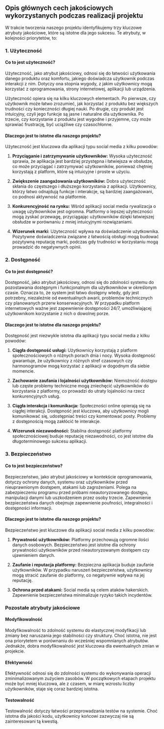 ## Opis głównych cech jakościowych wykorzystanych podczas realizacji projektu

W trakcie tworzenia naszego projektu identyfikujemy trzy kluczowe atrybuty jakościowe, które są istotne dla jego sukcesu. Te atrybuty, w kolejności priorytetów, to:

### 1. Użyteczność

#### Co to jest użyteczność?
Użyteczność, jako atrybut jakościowy, odnosi się do łatwości użytkowania danego produktu oraz komfortu, jakiego doświadcza użytkownik podczas interakcji z nim. Dotyczy ona stopnia wygody, z jakim użytkownicy mogą korzystać z oprogramowania, strony internetowej, aplikacji lub urządzenia.

Użyteczność opiera się na kilku kluczowych elementach. Po pierwsze, czy użytkownik może łatwo zrozumieć, jak korzystać z produktu bez większych trudności czy konieczności długiej nauki. Po drugie, czy produkt jest intuicyjny, czyli jego funkcje są jasne i naturalne dla użytkownika. Po trzecie, czy korzystanie z produktu jest wygodne i przyjemne, czy może sprawiać frustrację, być uciążliwe czy czasochłonne.

#### Dlaczego jest to istotne dla naszego projektu?
Użyteczność jest kluczowa dla aplikacji typu social media z kilku powodów:

1. **Przyciąganie i zatrzymywanie użytkowników:** Wysoka użyteczność sprawia, że aplikacja jest bardziej przystępna i łatwiejsza w obsłudze, co może przyciągać i zatrzymywać użytkowników, ponieważ chętniej korzystają z platform, które są intuicyjne i proste w użyciu.

2. **Zwiększenie zaangażowania użytkowników:** Dobra użyteczność skłania do częstszego i dłuższego korzystania z aplikacji. Użytkownicy, którzy łatwo odnajdują funkcje i interakcje, są bardziej zaangażowani, co podnosi aktywność na platformie.

3. **Konkurencyjność na rynku:** Wśród aplikacji social media rywalizacja o uwagę użytkowników jest ogromna. Platformy o lepszej użyteczności mogą zyskać przewagę, przyciągając użytkowników dzięki łatwiejszej obsłudze w porównaniu z mniej intuicyjnymi rozwiązaniami.

4. **Wizerunek marki:** Użyteczność wpływa na doświadczenie użytkownika. Pozytywne doświadczenia związane z łatwością obsługi mogą budować pozytywną reputację marki, podczas gdy trudności w korzystaniu mogą prowadzić do negatywnych opinii.

### 2. Dostępność

#### Co to jest dostępność?
Dostępność, jako atrybut jakościowy, odnosi się do zdolności systemu do pozostawania dostępnym i funkcjonalnym dla użytkowników w określonym czasie. Oznacza to, że system jest łatwo dostępny wtedy, gdy jest potrzebny, niezależnie od ewentualnych awarii, problemów technicznych czy planowanych przerw konserwacyjnych. W przypadku platform internetowych ważne jest zapewnienie dostępności 24/7, umożliwiającej użytkownikom korzystanie z nich o dowolnej porze.

#### Dlaczego jest to istotne dla naszego projektu?
Dostępność jest niezwykle istotna dla aplikacji typu social media z kilku powodów:

1. **Ciągła dostępność usługi:** Użytkownicy korzystają z platform społecznościowych o różnych porach dnia i nocy. Wysoka dostępność gwarantuje, że użytkownicy z różnych stref czasowych czy harmonogramów mogą korzystać z aplikacji w dogodnym dla siebie momencie.

2. **Zachowanie zaufania i lojalności użytkowników:** Niemożność dostępu lub częste problemy techniczne mogą zniechęcić użytkowników do korzystania z platformy, co prowadzi do utraty lojalności na rzecz konkurencyjnych usług.

3. **Ciągła interakcja i komunikacja:** Społeczności online opierają się na ciągłej interakcji. Dostępność jest kluczowa, aby użytkownicy mogli komunikować się, udostępniać treści czy komentować posty. Problemy z dostępnością mogą zakłócić te interakcje.

4. **Wizerunek niezawodności:** Stabilna dostępność platformy społecznościowej buduje reputację niezawodności, co jest istotne dla długoterminowego sukcesu aplikacji.

### 3. Bezpieczeństwo

#### Co to jest bezpieczeństwo?
Bezpieczeństwo, jako atrybut jakościowy w kontekście oprogramowania, dotyczy ochrony danych, systemu oraz użytkowników przed nieuprawnionym dostępem, atakami lub zagrożeniami. Polega na zabezpieczeniu programu przed próbami nieautoryzowanego dostępu, manipulacji danymi lub uszkodzeniem przez osoby trzecie. Zapewnienie bezpieczeństwa danych obejmuje zapewnienie poufności, integralności i dostępności informacji.

#### Dlaczego jest to istotne dla naszego projektu?
Bezpieczeństwo jest kluczowe dla aplikacji social media z kilku powodów:

1. **Prywatność użytkowników:** Platformy przechowują ogromne ilości danych osobowych. Bezpieczeństwo jest istotne dla ochrony prywatności użytkowników przed nieautoryzowanym dostępem czy ujawnieniem danych.

2. **Zaufanie i reputacja platformy:** Bezpieczna aplikacja buduje zaufanie użytkowników. W przypadku naruszeń bezpieczeństwa, użytkownicy mogą stracić zaufanie do platformy, co negatywnie wpływa na jej reputację.

3. **Ochrona przed atakami:** Social media są celem ataków hakerskich. Zapewnienie bezpieczeństwa minimalizuje ryzyko takich incydentów.

### Pozostałe atrybuty jakościowe

#### Modyfikowalność
Modyfikowalność to zdolność systemu do elastycznej modyfikacji lub zmiany bez naruszania jego stabilności czy struktury. Choć istotna, nie jest ona priorytetem w porównaniu do wcześniej wspomnianych atrybutów. Jednakże, dobra modyfikowalność jest kluczowa dla ewentualnych zmian w projekcie.

#### Efektywność
Efektywność odnosi się do zdolności systemu do wykonywania operacji zminimalizowanym zużyciem zasobów. W początkowych etapach projektu może być mniej kluczowa, ale z czasem, w miarę wzrostu liczby użytkowników, staje się coraz bardziej istotna.

#### Testowalność
Testowalność dotyczy łatwości przeprowadzania testów na systemie. Choć istotna dla jakości kodu, użytkownicy końcowi zazwyczaj nie są zainteresowani tą kwestią.